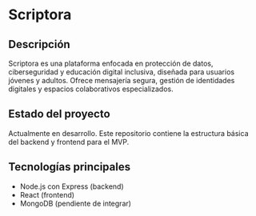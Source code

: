 # Scriptora

## Descripción
Scriptora es una plataforma enfocada en protección de datos, ciberseguridad y educación digital inclusiva, diseñada para usuarios jóvenes y adultos. Ofrece mensajería segura, gestión de identidades digitales y espacios colaborativos especializados.

## Estado del proyecto
Actualmente en desarrollo. Este repositorio contiene la estructura básica del backend y frontend para el MVP.

## Tecnologías principales
- Node.js con Express (backend)  
- React (frontend)  
- MongoDB (pendiente de integrar)

